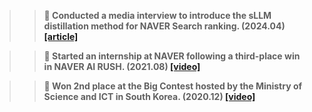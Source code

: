 >> <b> 📎 Conducted a media interview to introduce the sLLM distillation method for NAVER Search ranking. (2024.04)<b> <a href="https://www.ddaily.co.kr/page/view/2024042516090288558" target="_blank">[article]</a>

>> <b> 📎 Started an internship at NAVER following a third-place win in NAVER AI RUSH. (2021.08) <b> <a href="https://www.youtube.com/watch?v=DmYW-mt6vfY" target="_blank">[video]</a>

>> <b> 📎 Won 2nd place at the Big Contest hosted by the Ministry of Science and ICT in South Korea. (2020.12) <b> <a href="https://youtu.be/32Y5Vtngc-Y?t=8457" target="_blank">[video]</a>

